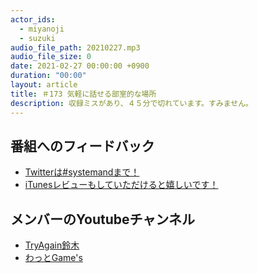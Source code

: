 ```yaml
---
actor_ids:
  - miyanoji
  - suzuki
audio_file_path: 20210227.mp3
audio_file_size: 0
date: 2021-02-27 00:00:00 +0900
duration: "00:00"
layout: article
title: ＃173 気軽に話せる部室的な場所
description: 収録ミスがあり、４５分で切れています。すみません。
---
```

## 番組へのフィードバック
* [Twitterは#systemandまで！](https://twitter.com/search?q=%23systemand)
* [iTunesレビューもしていただけると嬉しいです！](https://itunes.apple.com/jp/podcast/systemand-online/id1205168408?mt=2)

## メンバーのYoutubeチャンネル
* [TryAgain鈴木](https://www.youtube.com/channel/UCEyw4pWNI8M4Sg1bF1um5PQ)
* [わっとGame's](https://www.youtube.com/channel/UCd5bf_tDgYMtbKbnGNSW7-Q)


